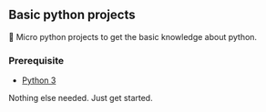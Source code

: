 ## Basic python projects
🐍 Micro python projects to get the basic knowledge about python.

### Prerequisite
- [Python 3](https://www.python.org/)
<!-- I'm using python 3.10 -->

Nothing else needed. Just get started.
